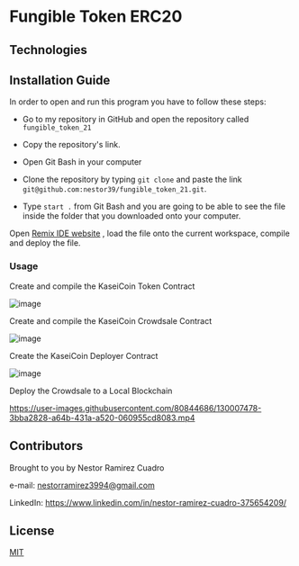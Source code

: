 # Fungible Token ERC20

## Technologies

## Installation Guide

In order to open and run this program you have to follow these steps:

* Go to my repository in GitHub and open the repository called ```fungible_token_21```

* Copy the repository's link.

* Open Git Bash in your computer 

* Clone the repository by typing ```git clone``` and paste the link ```git@github.com:nestor39/fungible_token_21.git```.

* Type ```start .``` from Git Bash and you are going to be able to see the file inside the folder that you downloaded onto your computer.

Open [Remix IDE website](https://remix.ethereum.org/#optimize=false&runs=200&evmVersion=null&version=soljson-v0.8.4+commit.c7e474f2.js) , load the file onto the current workspace, compile and deploy the file.


### Usage
Create and compile the KaseiCoin Token Contract 

![image](https://user-images.githubusercontent.com/80844686/129801793-094338f9-f803-4786-afd5-58b33d9bbead.png)

Create and compile the KaseiCoin Crowdsale Contract

![image](https://user-images.githubusercontent.com/80844686/129805030-38766d18-14d4-4508-b5e1-2b52f26e7069.png)

Create the KaseiCoin Deployer Contract

![image](https://user-images.githubusercontent.com/80844686/129819867-c18b4875-628e-4031-abc5-9cbd1726ea5c.png)

Deploy the Crowdsale to a Local Blockchain 

https://user-images.githubusercontent.com/80844686/130007478-3bba2828-a64b-431a-a520-060955cd8083.mp4



## Contributors
Brought to you by Nestor Ramirez Cuadro

e-mail: nestorramirez3994@gmail.com

LinkedIn: https://www.linkedin.com/in/nestor-ramirez-cuadro-375654209/

## License
[MIT](https://github.com/nestor39/fungible_token_21/blob/main/LICENSE)
